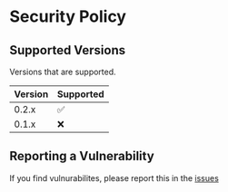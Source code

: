 # Security Policy

## Supported Versions
Versions that are supported.

| Version | Supported          |
| ------- | ------------------ |
| 0.2.x   | :white_check_mark: |
| 0.1.x   | :x:                |

## Reporting a Vulnerability

If you find vulnurabilites, please report this in the [issues](https://github.com/Vectr-Labs/PassVault/issues)
